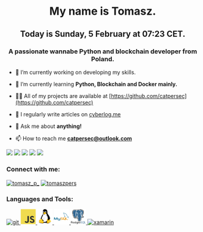<h1 align="center">My name is Tomasz.</h1>
<h2 align="center">Today is Sunday, 5 February at 07:23 CET.</h2>
<h3 align="center">A passionate wannabe Python and blockchain developer from Poland.</h3>

- 🔭 I’m currently working on developing my skills.

- 🌱 I’m currently learning **Python, Blockchain and Docker mainly.**



- 👨‍💻 All of my projects are available at [https://github.com/catpersec](https://github.com/catpersec)

- 📝 I regularly write articles on [cyberlog.me](cyberlog.me)

- 💬 Ask me about **anything!**

- 📫 How to reach me **catpersec@outlook.com**



![](http://github-profile-summary-cards.vercel.app/api/cards/profile-details?username=catpersec&theme=github_dark)
![](http://github-profile-summary-cards.vercel.app/api/cards/repos-per-language?username=catpersec&theme=github_dark)
![](http://github-profile-summary-cards.vercel.app/api/cards/most-commit-language?username=catpersec&theme=github_dark)
![](http://github-profile-summary-cards.vercel.app/api/cards/stats?username=catpersec&theme=github_dark)
![](http://github-profile-summary-cards.vercel.app/api/cards/productive-time?username=catpersec&theme=github_dark&utcOffset=2)

<h3 align="left">Connect with me:</h3>
<p align="left">
<a href="https://twitter.com/tomasz_p_" target="blank"><img align="center" src="https://raw.githubusercontent.com/rahuldkjain/github-profile-readme-generator/master/src/images/icons/Social/twitter.svg" alt="tomasz_p_" height="30" width="40" /></a>
<a href="https://linkedin.com/in/tomaszpers" target="blank"><img align="center" src="https://raw.githubusercontent.com/rahuldkjain/github-profile-readme-generator/master/src/images/icons/Social/linked-in-alt.svg" alt="tomaszpers" height="30" width="40" /></a>
</p>

<h3 align="left">Languages and Tools:</h3>
<p align="left"> <a href="https://git-scm.com/" target="_blank" rel="noreferrer"> <img src="https://www.vectorlogo.zone/logos/git-scm/git-scm-icon.svg" alt="git" width="40" height="40"/> </a> <a href="https://developer.mozilla.org/en-US/docs/Web/JavaScript" target="_blank" rel="noreferrer"> <img src="https://raw.githubusercontent.com/devicons/devicon/master/icons/javascript/javascript-original.svg" alt="javascript" width="40" height="40"/> </a> <a href="https://www.linux.org/" target="_blank" rel="noreferrer"> <img src="https://raw.githubusercontent.com/devicons/devicon/master/icons/linux/linux-original.svg" alt="linux" width="40" height="40"/> </a> <a href="https://www.mysql.com/" target="_blank" rel="noreferrer"> <img src="https://raw.githubusercontent.com/devicons/devicon/master/icons/mysql/mysql-original-wordmark.svg" alt="mysql" width="40" height="40"/> </a> <a href="https://www.postgresql.org" target="_blank" rel="noreferrer"> <img src="https://raw.githubusercontent.com/devicons/devicon/master/icons/postgresql/postgresql-original-wordmark.svg" alt="postgresql" width="40" height="40"/> </a> <a href="https://dotnet.microsoft.com/apps/xamarin" target="_blank" rel="noreferrer"> <img src="https://raw.githubusercontent.com/detain/svg-logos/780f25886640cef088af994181646db2f6b1a3f8/svg/xamarin.svg" alt="xamarin" width="40" height="40"/> </a> </p>